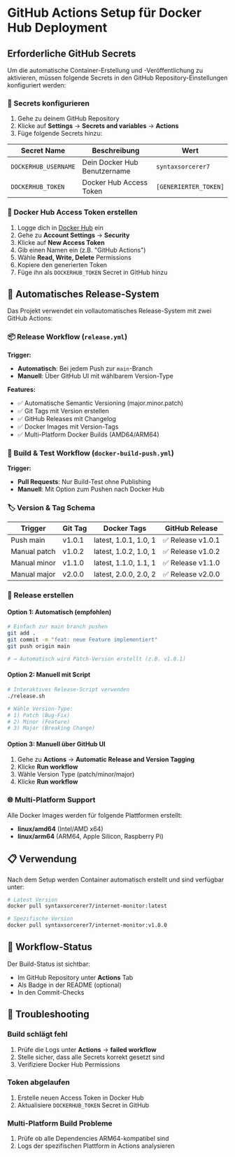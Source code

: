 # GitHub Actions Setup für Docker Hub Deployment

## Erforderliche GitHub Secrets

Um die automatische Container-Erstellung und -Veröffentlichung zu aktivieren, müssen folgende Secrets in den GitHub Repository-Einstellungen konfiguriert werden:

### 🔐 Secrets konfigurieren

1. Gehe zu deinem GitHub Repository
2. Klicke auf **Settings** → **Secrets and variables** → **Actions**
3. Füge folgende Secrets hinzu:

| Secret Name | Beschreibung | Wert |
|-------------|--------------|------|
| `DOCKERHUB_USERNAME` | Dein Docker Hub Benutzername | `syntaxsorcerer7` |
| `DOCKERHUB_TOKEN` | Docker Hub Access Token | `[GENERIERTER_TOKEN]` |

### 🔑 Docker Hub Access Token erstellen

1. Logge dich in [Docker Hub](https://hub.docker.com) ein
2. Gehe zu **Account Settings** → **Security**
3. Klicke auf **New Access Token**
4. Gib einen Namen ein (z.B. "GitHub Actions")
5. Wähle **Read, Write, Delete** Permissions
6. Kopiere den generierten Token
7. Füge ihn als `DOCKERHUB_TOKEN` Secret in GitHub hinzu

## 🚀 Automatisches Release-System

Das Projekt verwendet ein vollautomatisches Release-System mit zwei GitHub Actions:

### 📦 Release Workflow (`release.yml`)

**Trigger:**

- **Automatisch**: Bei jedem Push zur `main`-Branch
- **Manuell**: Über GitHub UI mit wählbarem Version-Type

**Features:**

- ✅ Automatische Semantic Versioning (major.minor.patch)
- ✅ Git Tags mit Version erstellen
- ✅ GitHub Releases mit Changelog
- ✅ Docker Images mit Version-Tags
- ✅ Multi-Platform Docker Builds (AMD64/ARM64)

### 🧪 Build & Test Workflow (`docker-build-push.yml`)

**Trigger:**

- **Pull Requests**: Nur Build-Test ohne Publishing
- **Manuell**: Mit Option zum Pushen nach Docker Hub

### 🏷️ Version & Tag Schema

| Trigger | Git Tag | Docker Tags | GitHub Release |
|---------|---------|-------------|----------------|
| Push main | v1.0.1 | latest, 1.0.1, 1.0, 1 | ✅ Release v1.0.1 |
| Manual patch | v1.0.2 | latest, 1.0.2, 1.0, 1 | ✅ Release v1.0.2 |
| Manual minor | v1.1.0 | latest, 1.1.0, 1.1, 1 | ✅ Release v1.1.0 |
| Manual major | v2.0.0 | latest, 2.0.0, 2.0, 2 | ✅ Release v2.0.0 |

### 🎯 Release erstellen

#### Option 1: Automatisch (empfohlen)

```bash
# Einfach zur main branch pushen
git add .
git commit -m "feat: neue Feature implementiert"
git push origin main

# → Automatisch wird Patch-Version erstellt (z.B. v1.0.1)
```

#### Option 2: Manuell mit Script

```bash
# Interaktives Release-Script verwenden
./release.sh

# Wähle Version-Type:
# 1) Patch (Bug-Fix)
# 2) Minor (Feature)  
# 3) Major (Breaking Change)
```

#### Option 3: Manuell über GitHub UI

1. Gehe zu **Actions** → **Automatic Release and Version Tagging**
2. Klicke **Run workflow**
3. Wähle Version Type (patch/minor/major)
4. Klicke **Run workflow**

### 🌐 Multi-Platform Support

Alle Docker Images werden für folgende Plattformen erstellt:

- **linux/amd64** (Intel/AMD x64)
- **linux/arm64** (ARM64, Apple Silicon, Raspberry Pi)

## 📋 Verwendung

Nach dem Setup werden Container automatisch erstellt und sind verfügbar unter:

```bash
# Latest Version
docker pull syntaxsorcerer7/internet-monitor:latest

# Spezifische Version
docker pull syntaxsorcerer7/internet-monitor:v1.0.0
```

## 🔄 Workflow-Status

Der Build-Status ist sichtbar:
- Im GitHub Repository unter **Actions** Tab
- Als Badge in der README (optional)
- In den Commit-Checks

## 🐛 Troubleshooting

### Build schlägt fehl
1. Prüfe die Logs unter **Actions** → **failed workflow**
2. Stelle sicher, dass alle Secrets korrekt gesetzt sind
3. Verifiziere Docker Hub Permissions

### Token abgelaufen
1. Erstelle neuen Access Token in Docker Hub
2. Aktualisiere `DOCKERHUB_TOKEN` Secret in GitHub

### Multi-Platform Build Probleme
1. Prüfe ob alle Dependencies ARM64-kompatibel sind
2. Logs der spezifischen Plattform in Actions analysieren
